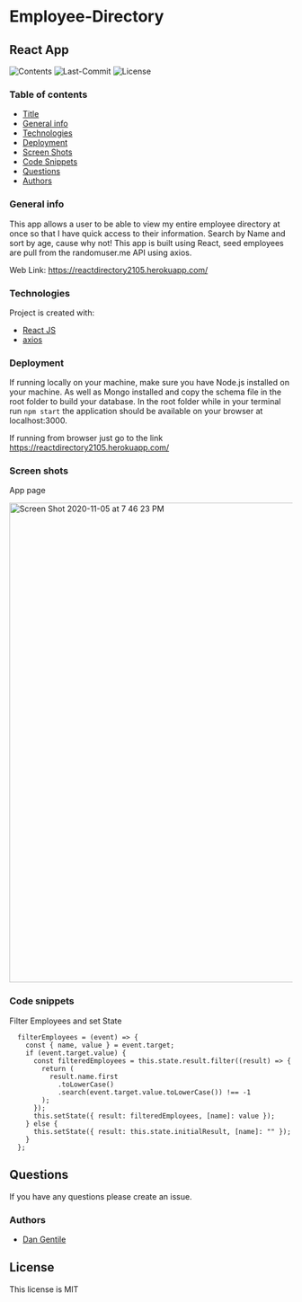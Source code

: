 # Employee-Directory

## React App

![Contents](https://img.shields.io/github/languages/top/dan-gentile/employee-directory)
![Last-Commit](https://img.shields.io/github/last-commit/dan-gentile/employee-directory)
![License](https://img.shields.io/github/license/dan-gentile/employee-directory)
​

### Table of contents

- [Title](#title)
- [General info](#general-info)
- [Technologies](#Technologies)
- [Deployment](#Deployment)
- [Screen Shots](#Screen-shots)
- [Code Snippets](#Code-snippets)
- [Questions](#questions)
- [Authors](#Authors)

### General info

This app allows a user to be able to view my entire employee directory at once so that I have quick access to their information. Search by Name and sort by age, cause why not!
This app is built using React, seed employees are pull from the randomuser.me API using axios.

Web Link: <https://reactdirectory2105.herokuapp.com/>
​

### Technologies

Project is created with:

- [React JS](https://reactjs.org/)
- [axios](https://www.npmjs.com/package/axios)

### Deployment

If running locally on your machine, make sure you have Node.js installed on your machine. As well as Mongo installed and copy the schema file in the root folder to build your database. In the root folder while in your terminal run `npm start` the application should be available on your browser at localhost:3000.

If running from browser just go to the link
<https://reactdirectory2105.herokuapp.com/>

### Screen shots

App page

<img width="854" alt="Screen Shot 2020-11-05 at 7 46 23 PM" src="https://user-images.githubusercontent.com/68626350/98323824-a5fcc780-1f9f-11eb-8896-c0dc224ce29e.png">

### Code snippets

Filter Employees and set State

```
  filterEmployees = (event) => {
    const { name, value } = event.target;
    if (event.target.value) {
      const filteredEmployees = this.state.result.filter((result) => {
        return (
          result.name.first
            .toLowerCase()
            .search(event.target.value.toLowerCase()) !== -1
        );
      });
      this.setState({ result: filteredEmployees, [name]: value });
    } else {
      this.setState({ result: this.state.initialResult, [name]: "" });
    }
  };
```

## Questions

If you have any questions please create an issue.

### Authors

- [Dan Gentile](https://github.com/dan-gentile)
  ​

## License

This license is MIT
